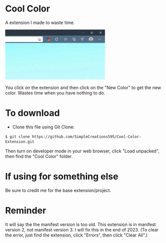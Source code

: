 # Cool Color
A extension I made to waste time.

![Preview of extension](./preview.gif)

You click on the extension and then click on the "New Color" to get the new color. Wastes time when you have nothing to do.

# To download

* Clone this file using Git Clone:
```git
$ git clone https://github.com/SimpleCreations595/Cool-Color-Extension.git
```

Then turn on developer mode in your web browser, click "Load unpacked", then find the "Cool Color" folder.

# If using for something else
Be sure to credit me for the base extension/project.

# Reminder
It will say the the manifest version is too old. This extension is in manifest version 2, not manifest version 3. I will fix this in the end of 2023. (To clear the error, just find the extension, click "Errors", then click "Clear All".)
